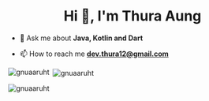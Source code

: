 <h1 align="center">Hi 👋, I'm Thura Aung</h1>

- 💬 Ask me about **Java, Kotlin and Dart**

- 📫 How to reach me **dev.thura12@gmail.com**

<p><img align="left" src="https://github-readme-stats.vercel.app/api/top-langs?username=gnuaaruht&show_icons=true&locale=en&layout=compact" alt="gnuaaruht" /></p>

<p>&nbsp;<img align="center" src="https://github-readme-stats.vercel.app/api?username=gnuaaruht&show_icons=true&locale=en" alt="gnuaaruht" /></p>

<p><img align="center" src="https://github-readme-streak-stats.herokuapp.com/?user=gnuaaruht&" alt="gnuaaruht" /></p>
